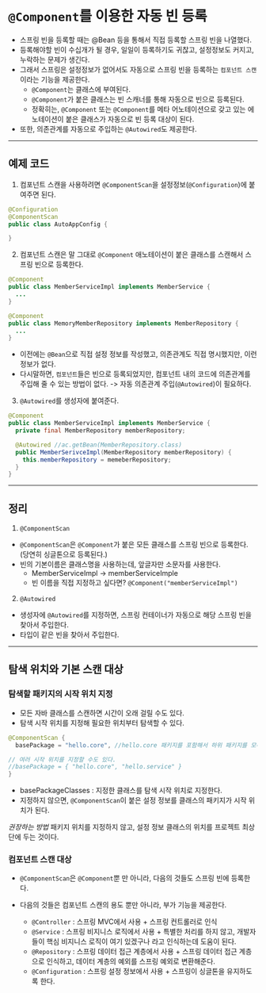 # `@Component`를 이용한 자동 빈 등록
- 스프링 빈을 등록할 때는 @Bean 등을 통해서 직접 등록할 스프링 빈을 나열했다.
- 등록해야할 빈이 수십개가 될 경우, 일일이 등록하기도 귀찮고, 설정정보도 커지고, 누락하는 문제가 생긴다.
- 그래서 스프링은 설정정보가 없어서도 자동으로 스프링 빈을 등록하는 `컴포넌트 스캔`이라는 기능을 제공한다.
  - `@Component`는 클래스에 부여된다.
  - `@Component`가 붙은 클래스는 빈 스캐너를 통해 자동으로 빈으로 등록된다.
  - 정확히는, `@Component` 또는 `@Component`를 메타 어노테이션으로 갖고 있는 에노테이션이 붙은 클래스가 자동으로 빈 등록 대상이 된다.
- 또한, 의존관계를 자동으로 주입하는 `@Autowired`도 제공한다.

---

## 예제 코드

1. 컴포넌트 스캔을 사용하려면 `@ComponentScan`을 설정정보(`@Configuration`)에 붙여주면 된다.

  ```java
  @Configuration
  @ComponentScan
  public class AutoAppConfig {

  }
  ```
2. 컴포넌트 스캔은 말 그대로 `@Component` 애노테이션이 붙은 클래스를 스캔해서 스프링 빈으로 등록한다.
```java
@Component
public class MemberServiceImpl implements MemberService {
  ...
}
```
```java
@Component
public class MemoryMemberRepository implements MemberRepository {
  ...
}
```
  - 이전에는 `@Bean`으로 직접 설정 정보를 작성했고, 의존관계도 직접 명시했지만, 이런 정보가 없다.
  - 다시말하면, `컴포넌트`들은 빈으로 등록되었지만, 컴포넌트 내의 코드에 의존관계를 주입해 줄 수 있는 방법이 없다. -> 자동 의존관계 주입(`@Autowired`)이 필요하다.

3. `@Autowired`를 생성자에 붙여준다.
```java
@Component
public class MemberServiceImpl implements MemberService {
  private final MemberRepository memberRepository;

  @Autowired //ac.getBean(MemberRepository.class)
  public MemberSerivceImpl(MemberRepository memberRepository) {
    this.memberRepository = memeberRepository;
  }
}
```

--- 

## 정리
1. `@ComponentScan`
  - `@ComponentScan`은 `@Component`가 붙은 모든 클래스를 스프링 빈으로 등록한다. (당연히 싱글톤으로 등록된다.)
  - 빈의 기본이름은 클래스명을 사용하는데, 앞글자만 소문자를 사용한다.
    - MemberServiceImpl -> memberServiceImple
    - 빈 이름을 직접 지정하고 싶다면? `@Component("memberServiceImpl")`

2. `@Autowired`
  - 생성자에 `@Autowired`를 지정하면, 스프링 컨테이너가 자동으로 해당 스프링 빈을 찾아서 주입한다.
  - 타입이 같은 빈을 찾아서 주입한다.

--- 

## 탐색 위치와 기본 스캔 대상

### 탐색할 패키지의 시작 위치 지정
- 모든 자바 클래스를 스캔하면 시간이 오래 걸릴 수도 있다. 
- 탐색 시작 위치를 지정해 필요한 위치부터 탐색할 수 있다.
```java
@ComponentScan {
  basePackage = "hello.core", //hello.core 패키지를 포함해서 하위 패키지를 모두 탐색한다.

// 여러 시작 위치를 지정할 수도 있다.
//basePackage = { "hello.core", "hello.service" }
}
```
- basePackageClasses : 지정한 클래스를 탐색 시작 위치로 지정한다.
- 지정하지 않으면, `@ComponentScan`이 붙은 설정 정보를 클래스의 패키지가 시작 위치가 된다. 

*권장하는 방법*
패키지 위치를 지정하지 않고, 설정 정보 클래스의 위치를 프로젝트 최상단에 두는 것이다. 


### 컴포넌트 스캔 대상
- `@ComponentScan`은 `@Component`뿐 만 아니라, 다음의 것들도 스프링 빈에 등록한다.
- 다음의 것들은 컴포넌트 스캔의 용도 뿐만 아니라, 부가 기능을 제공한다.

  - `@Controller` : 스프링 MVC에서 사용 + 스프링 컨트롤러로 인식
  - `@Service` : 스프링 비지니스 로직에서 사용 + 특별한 처리를 하지 않고, 개발자들이 핵심 비지니스 로직이 여기 있겠구나 라고 인식하는데 도움이 된다. 
  - `@Repository` : 스프링 데이터 접근 계층에서 사용 + 스프링 데이터 접근 계층으로 인식하고, 데이터 계층의 예외를 스프링 예외로 변환해준다.
  - `@Configuration` : 스프링 설정 정보에서 사용 + 스프링이 싱글톤을 유지하도록 한다.  